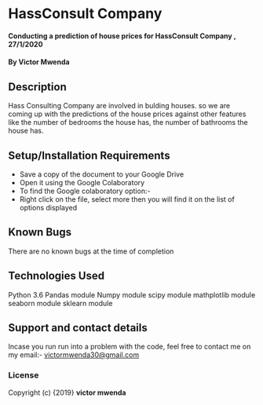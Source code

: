 # HassConsult Company
#### Conducting a prediction of house prices for HassConsult Company , 27/1/2020
#### By **Victor Mwenda**
## Description
Hass Consulting Company are involved in bulding houses. so we are coming up with the predictions of the house prices against other features like the number of bedrooms the house has, the number of bathrooms the house has.
## Setup/Installation Requirements
* Save a copy of the document to your Google Drive
* Open it using the Google Colaboratory
* To find the Google colaboratory option:-
* Right click on the file, select more then you will find it on the list of options displayed

## Known Bugs
There are no known bugs at the time of completion
## Technologies Used
Python 3.6
Pandas module
Numpy module
scipy module
mathplotlib module
seaborn module
sklearn module

## Support and contact details
Incase you run run into a problem  with the code, feel free to contact me on my email:- victormwenda30@gmail.com
### License
Copyright (c) {2019} **victor mwenda**
